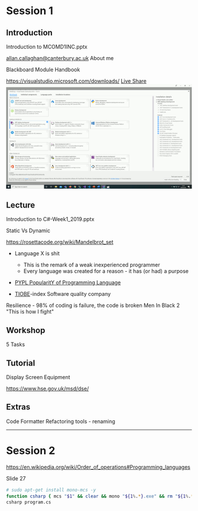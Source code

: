 Session 1
=========


Introduction
------------

Introduction to MCOMD1INC.pptx

allan.callaghan@canterbury.ac.uk
About me

Blackboard Module Handbook

https://visualstudio.microsoft.com/downloads/
[Live Share](https://visualstudio.microsoft.com/services/live-share/)
![Visual Studio 2019 Installation](../practicalProgramming/images/visualstudio-install.gif)


Lecture
-------

Introduction to C#-Week1_2019.pptx

Static Vs Dynamic

https://rosettacode.org/wiki/Mandelbrot_set
* Language X is shit
    * This is the remark of a weak inexperienced programmer
    * Every language was created for a reason - it has (or had) a purpose

* [PYPL PopularitY of Programming Language](http://pypl.github.io/PYPL.html)
* [TIOBE](https://www.tiobe.com/tiobe-index/)-index Software quality company


Resilience - 98% of coding is failure, the code is broken
Men In Black 2 "This is how I fight"


Workshop
--------

5 Tasks


Tutorial
--------

Display Screen Equipment

https://www.hse.gov.uk/msd/dse/


Extras
------

Code Formatter
Refactoring tools - renaming


---

Session 2
=========


https://en.wikipedia.org/wiki/Order_of_operations#Programming_languages

Slide 27



```bash
# sudo apt-get install mono-mcs -y
function csharp { mcs "$1" && clear && mono "${1%.*}.exe" && rm "${1%.*}.exe"; }
csharp program.cs
```